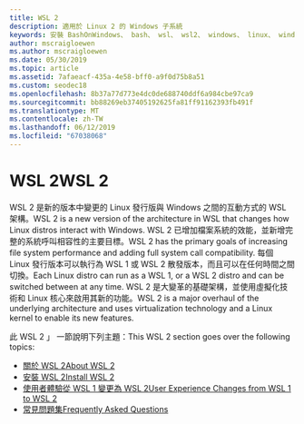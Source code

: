 ```yaml
---
title: WSL 2
description: 適用於 Linux 2 的 Windows 子系統
keywords: 安裝 BashOnWindows、 bash、 wsl、 wsl2、 windows、 linux、 windowssubsystem、 ubuntu、 debian、 suse、 windows 10 的 windows 子系統
author: mscraigloewen
ms.author: mscraigloewen
ms.date: 05/30/2019
ms.topic: article
ms.assetid: 7afaeacf-435a-4e58-bff0-a9f0d75b8a51
ms.custom: seodec18
ms.openlocfilehash: 8b37a77d773e4dc0de688740ddf6a984cbe97ca9
ms.sourcegitcommit: bb88269eb37405192625fa81ff91162393fb491f
ms.translationtype: MT
ms.contentlocale: zh-TW
ms.lasthandoff: 06/12/2019
ms.locfileid: "67038068"
---
```

# <a name="wsl-2"></a><span data-ttu-id="ab019-104">WSL 2</span><span class="sxs-lookup"><span data-stu-id="ab019-104">WSL 2</span></span>

<span data-ttu-id="ab019-105">WSL 2 是新的版本中變更的 Linux 發行版與 Windows 之間的互動方式的 WSL 架構。</span><span class="sxs-lookup"><span data-stu-id="ab019-105">WSL 2 is a new version of the architecture in WSL that changes how Linux distros interact with Windows.</span></span> <span data-ttu-id="ab019-106">WSL 2 已增加檔案系統的效能，並新增完整的系統呼叫相容性的主要目標。</span><span class="sxs-lookup"><span data-stu-id="ab019-106">WSL 2 has the primary goals of increasing file system performance and adding full system call compatibility.</span></span> <span data-ttu-id="ab019-107">每個 Linux 發行版本可以執行為 WSL 1 或 WSL 2 散發版本，而且可以在任何時間之間切換。</span><span class="sxs-lookup"><span data-stu-id="ab019-107">Each Linux distro can run as a WSL 1, or a WSL 2 distro and can be switched between at any time.</span></span> <span data-ttu-id="ab019-108">WSL 2 是大變革的基礎架構，並使用虛擬化技術和 Linux 核心來啟用其新的功能。</span><span class="sxs-lookup"><span data-stu-id="ab019-108">WSL 2 is a major overhaul of the underlying architecture and uses virtualization technology and a Linux kernel to enable its new features.</span></span>

<span data-ttu-id="ab019-109">此 WSL 2 」 一節說明下列主題：</span><span class="sxs-lookup"><span data-stu-id="ab019-109">This WSL 2 section goes over the following topics:</span></span>

* [<span data-ttu-id="ab019-110">關於 WSL 2</span><span class="sxs-lookup"><span data-stu-id="ab019-110">About WSL 2</span></span>](./wsl2-about.md)
* [<span data-ttu-id="ab019-111">安裝 WSL 2</span><span class="sxs-lookup"><span data-stu-id="ab019-111">Install WSL 2</span></span>](./wsl2-install.md)
* [<span data-ttu-id="ab019-112">使用者體驗從 WSL 1 變更為 WSL 2</span><span class="sxs-lookup"><span data-stu-id="ab019-112">User Experience Changes from WSL 1 to WSL 2</span></span>](./wsl2-ux-changes.md)
* [<span data-ttu-id="ab019-113">常見問題集</span><span class="sxs-lookup"><span data-stu-id="ab019-113">Frequently Asked Questions</span></span>](./wsl2-faq.md)